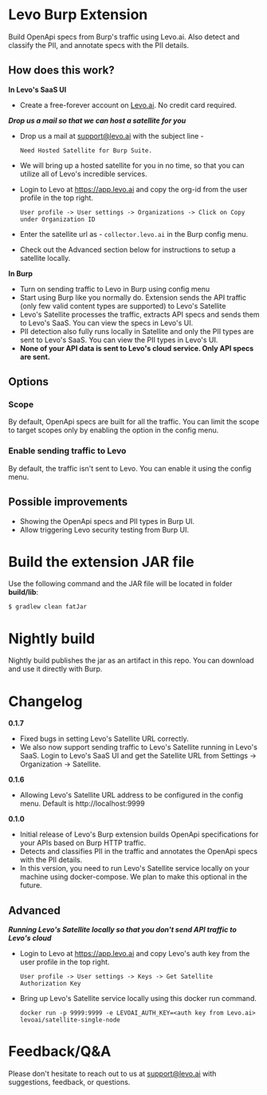 # Levo Burp Extension
Build OpenApi specs from Burp's traffic using Levo.ai. Also detect and classify the PII,
and annotate specs with the PII details.

## How does this work?
**In Levo's SaaS UI**
* Create a free-forever account on [Levo.ai](https://levo.ai). No credit card required.

***Drop us a mail so that we can host a satellite for you***
* Drop us a mail at support@levo.ai with the subject line - 

    `Need Hosted Satellite for Burp Suite.`
* We will bring up a hosted satellite for you in no time, so that you can utilize all of Levo's incredible services.
* Login to Levo at https://app.levo.ai and copy the org-id from the user profile in the top right.

  `User profile -> User settings -> Organizations -> Click on Copy under Organization ID`
* Enter the satellite url as - `collector.levo.ai` in the Burp config menu.
* Check out the Advanced section below for instructions to setup a satellite locally.

**In Burp**
* Turn on sending traffic to Levo in Burp using config menu
* Start using Burp like you normally do. Extension sends the API traffic (only few valid content types are supported)
  to Levo's Satellite
* Levo's Satellite processes the traffic, extracts API specs and sends them to Levo's SaaS.
  You can view the specs in Levo's UI.
* PII detection also fully runs locally in Satellite and only the PII types are sent to Levo's SaaS.
  You can view the PII types in Levo's UI.
* **None of your API data is sent to Levo's cloud service. Only API specs are sent.**

## Options

### Scope
By default, OpenApi specs are built for all the traffic. 
You can limit the scope to target scopes only by enabling the option in the config menu.

### Enable sending traffic to Levo
By default, the traffic isn't sent to Levo. You can enable it using the config menu.

## Possible improvements
* Showing the OpenApi specs and PII types in Burp UI.
* Allow triggering Levo security testing from Burp UI.

# Build the extension JAR file

Use the following command and the JAR file will be located in folder **build/lib**:

```
$ gradlew clean fatJar
```

# Nightly build
Nightly build publishes the jar as an artifact in this repo. You can download and use it directly with Burp.

# Changelog

**0.1.7**
 * Fixed bugs in setting Levo's Satellite URL correctly.
 * We also now support sending traffic to Levo's Satellite running in Levo's SaaS. Login to Levo's SaaS UI
   and get the Satellite URL from Settings -> Organization -> Satellite.

**0.1.6**
 * Allowing Levo's Satellite URL address to be configured in the config menu. Default is http://localhost:9999

**0.1.0**
 * Initial release of Levo's Burp extension builds OpenApi specifications for your APIs based on Burp HTTP traffic.
 * Detects and classifies PII in the traffic and annotates the OpenApi specs with the PII details.
 * In this version, you need to run Levo's Satellite service locally on your machine using docker-compose. We plan to
   make this optional in the future.

## Advanced

***Running Levo's Satellite locally so that you don't send API traffic to Levo's cloud***
* Login to Levo at https://app.levo.ai and copy Levo's auth key from the user profile in the top right.

  `User profile -> User settings -> Keys -> Get Satellite Authorization Key`

* Bring up Levo's Satellite service locally using this docker run command.

  `docker run -p 9999:9999 -e LEVOAI_AUTH_KEY=<auth key from Levo.ai> levoai/satellite-single-node`

# Feedback/Q&A
Please don't hesitate to reach out to us at support@levo.ai with suggestions, feedback, or questions.
